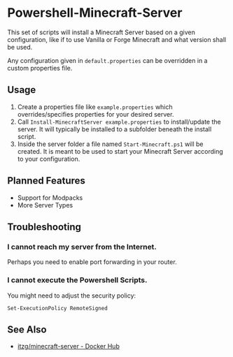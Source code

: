 # Powershell-Minecraft-Server

This set of scripts will install a Minecraft Server based on a given configuration, like if to use Vanilla or Forge Minecraft and what version shall be used.

Any configuration given in `default.properties` can be overridden in a custom properties file.

## Usage

1. Create a properties file like `example.properties` which overrides/specifies properties for your desired server.
2. Call `Install-MinecraftServer example.properties` to install/update the server. It will typically be installed to a subfolder beneath the install script.
3. Inside the server folder a file named `Start-Minecraft.ps1` will be created. It is meant to be used to start your Minecraft Server according to your configuration.

## Planned Features

* Support for Modpacks
* More Server Types

## Troubleshooting

### I cannot reach my server from the Internet.

Perhaps you need to enable port forwarding in your router.

### I cannot execute the Powershell Scripts.

You might need to adjust the security policy:

```
Set-ExecutionPolicy RemoteSigned
```

## See Also

* [itzg/minecraft-server - Docker Hub](https://hub.docker.com/r/itzg/minecraft-server/)

